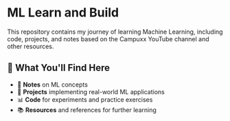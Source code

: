 # ML Learn and Build  

This repository contains my journey of learning Machine Learning, including code, projects, and notes based on the Campuxx YouTube channel and other resources.  

## 📌 What You'll Find Here  
- 📝 **Notes** on ML concepts  
- 📂 **Projects** implementing real-world ML applications  
- 📊 **Code** for experiments and practice exercises  
- 📚 **Resources** and references for further learning  
